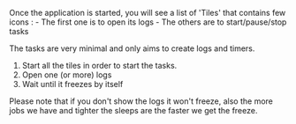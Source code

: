 Once the application is started, you will see a list of 'Tiles' that contains few icons :
    - The first one is to open its logs
    - The others are to start/pause/stop tasks

The tasks are very minimal and only aims to create logs and timers.

1. Start all the tiles in order to start the tasks.
2. Open one (or more) logs
3. Wait until it freezes by itself

Please note that if you don't show the logs it won't freeze, also the more jobs we have and tighter the sleeps are the faster we get the freeze.
